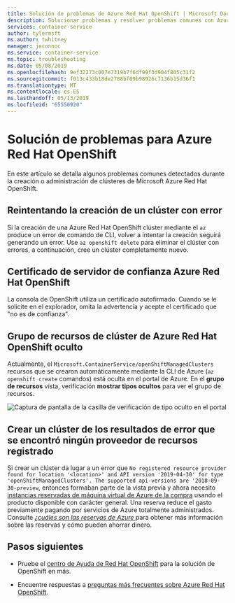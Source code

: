 ```yaml
---
title: Solución de problemas de Azure Red Hat OpenShift | Microsoft Docs
description: Solucionar problemas y resolver problemas comunes con Azure Red Hat OpenShift
services: container-service
author: tylermsft
ms.author: twhitney
manager: jeconnoc
ms.service: container-service
ms.topic: troubleshooting
ms.date: 05/08/2019
ms.openlocfilehash: 9ef32273c007e7319b7f6df99f3d904f805c31f2
ms.sourcegitcommit: f013c433b18de2788bf09b98926c7136b15d36f1
ms.translationtype: MT
ms.contentlocale: es-ES
ms.lasthandoff: 05/13/2019
ms.locfileid: "65550920"
---
```

# <a name="troubleshooting-for-azure-red-hat-openshift"></a>Solución de problemas para Azure Red Hat OpenShift

En este artículo se detalla algunos problemas comunes detectados durante la creación o administración de clústeres de Microsoft Azure Red Hat OpenShift.

## <a name="retrying-the-creation-of-a-failed-cluster"></a>Reintentando la creación de un clúster con error

Si la creación de una Azure Red Hat OpenShift clúster mediante el `az` produce un error de comando de CLI, volver a intentar la creación seguirá generando un error.
Use `az openshift delete` para eliminar el clúster con errores, a continuación, cree un clúster completamente nuevo.

## <a name="untrusted-azure-red-hat-openshift-server-certificate"></a>Certificado de servidor de confianza Azure Red Hat OpenShift

La consola de OpenShift utiliza un certificado autofirmado. Cuando se le solicite en el explorador, omita la advertencia y acepte el certificado que "no es de confianza".

## <a name="hidden-azure-red-hat-openshift-cluster-resource-group"></a>Grupo de recursos de clúster de Azure Red Hat OpenShift oculto

Actualmente, el `Microsoft.ContainerService/openShiftManagedClusters` recursos que se crearon automáticamente mediante la CLI de Azure (`az openshift create` comandos) está oculta en el portal de Azure. En el **grupo de recursos** vista, verificación **mostrar tipos ocultos** para ver el grupo de recursos.

![Captura de pantalla de la casilla de verificación de tipo oculto en el portal](./media/aro-portal-hidden-type.png)

## <a name="creating-a-cluster-results-in-error-that-no-registered-resource-provider-found"></a>Crear un clúster de los resultados de error que se encontró ningún proveedor de recursos registrado

Si crear un clúster da lugar a un error que `No registered resource provider found for location '<location>' and API version '2019-04-30' for type 'openShiftManagedClusters'. The supported api-versions are '2018-09-30-preview`, entonces formaban parte de la vista previa y ahora necesito [instancias reservadas de máquina virtual de Azure de la compra](https://aka.ms/openshift/buy) usando el producto disponible con carácter general. Una reserva reduce el gasto previamente pagando por servicios de Azure totalmente administrados. Consulte [ *¿cuáles son las reservas de Azure* ](https://docs.microsoft.com/azure/billing/billing-save-compute-costs-reservations) para obtener más información sobre las reservas y cómo pueden ahorrar dinero.

## <a name="next-steps"></a>Pasos siguientes

- Pruebe el [centro de Ayuda de Red Hat OpenShift](https://help.openshift.com/) para la solución de OpenShift en más.

- Encuentre respuestas a [preguntas más frecuentes sobre Azure Red Hat OpenShift](openshift-faq.md).